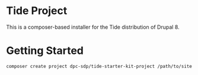 # Tide Project

This is a composer-based installer for the Tide distribution of Drupal 8.

# Getting Started

```
composer create project dpc-sdp/tide-starter-kit-project /path/to/site
```

